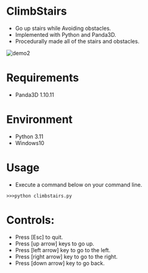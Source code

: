 # ClimbStairs
* Go up stairs while Avoiding obstacles. 
* Implemented with Python and Panda3D.
* Procedurally made all of the stairs and obstacles. 

![demo2](https://user-images.githubusercontent.com/48859041/227254351-d3a7d2f0-26e8-4012-86ae-6df665eac8cc.png)

# Requirements
* Panda3D 1.10.11

# Environment
* Python 3.11
* Windows10

# Usage
* Execute a command below on your command line.
```
>>>python climbstairs.py
```

# Controls:
* Press [Esc] to quit.
* Press [up arrow] keys to go up.
* Press [left arrow] key to go to the left.
* Press [right arrow] key to go to the right.
* Press [down arrow] key to go back.

